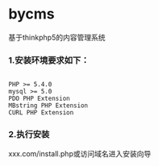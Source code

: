 # bycms
基于thinkphp5的内容管理系统

### 1.安装环境要求如下：
```

PHP >= 5.4.0
mysql >= 5.0
PDO PHP Extension
MBstring PHP Extension
CURL PHP Extension
```

### 2.执行安装


xxx.com/install.php或访问域名进入安装向导